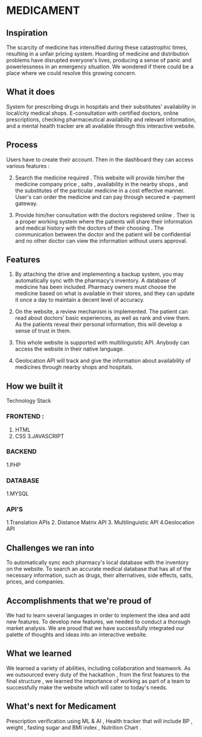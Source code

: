 # MEDICAMENT

## Inspiration
The scarcity of medicine has intensified during these catastrophic times, resulting in a unfair pricing system. Hoarding of medicine and distribution problems have disrupted everyone's lives, producing a sense of panic and powerlessness in an emergency situation. We wondered if there could be a place where we could resolve this growing concern.

## What it does
System for prescribing drugs in hospitals and their substitutes' availability in local/city medical shops. E-consultation with certified doctors, online prescriptions, checking pharmaceutical availability and relevant information, and a mental health tracker are all available through this interactive website. 

## Process

Users have to create their account. Then in the dashboard they can access various features :

2. Search the medicine required . This website will provide him/her the medicine company price , salts , availability in the nearby shops , and the substitutes of the particular medicine in a cost effective manner. User's can order the medicine and can pay through secured e -payment gateway.

3. Provide him/her consultation with the doctors registered online . Their is a proper working system where the patients will share their information and medical history with the doctors of their choosing . The communication between the doctor and the patient will be confidential and no other doctor can view the information without users approval.

## Features
1. By attaching the drive and implementing a backup system, you may automatically sync with the pharmacy's inventory. A database of medicine has been included. Pharmacy owners must choose the medicine based on what is available in their stores, and they can update it once a day to maintain a decent level of accuracy.

2. On the website, a review mechanism is implemented. The patient can read about doctors' basic experiences, as well as rank and view them. As the patients reveal their personal information, this will develop a sense of trust in them.

3. This whole website is supported with multilinguistic API. Anybody can access the website in their native language.

4. Geolocation API will track and give the information about availability of medicines through nearby shops and hospitals.

## How we built it
Technology Stack 

### FRONTEND :
1. HTML
2. CSS
3.JAVASCRIPT

### BACKEND
1.PHP

### DATABASE
1.MYSQL

### API'S
1.Translation APIs
2. Distance Matrix API
3. Multilinguistic API 
4.Geolocation API

## Challenges we ran into
To automatically sync each pharmacy's local database with the inventory on the website. To search an accurate medical database that has all of the necessary information, such as drugs, their alternatives, side effects, salts, prices, and companies.

## Accomplishments that we're proud of
We had to learn several languages in order to implement the idea and add new features. To develop new features, we needed to conduct a thorough market analysis. We are proud that we have successfully integrated our palette of thoughts and ideas into an interactive website.

## What we learned
We learned a variety of abilities, including collaboration and teamwork. As we outsourced every duty of the hackathon , from the first features to the final structure , we learned the importance of working as part of a team to successfully make the website which will cater to today's needs.

## What's next for Medicament
Prescription verification using ML & AI , Health tracker that will include BP , weight , fasting sugar and BMI index , Nutrition Chart . 
